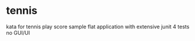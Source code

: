 # tennis
kata for tennis play score
sample flat application with extensive junit 4 tests
no GUI/UI 
